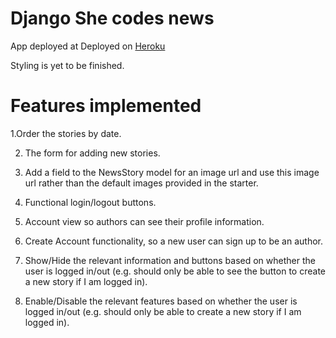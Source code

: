 # Django She codes news

App deployed at Deployed on [Heroku](https://rocky-gorge-39191.herokuapp.com/news/) 

Styling is yet to be finished.

# Features implemented

1.Order the stories by date.

2. The form for adding new stories.

3. Add a field to the NewsStory model for an image url and use this image url rather than the default images provided in the starter.
4. Functional login/logout buttons.
5. Account view so authors can see their profile information.
6. Create Account functionality, so a new user can sign up to be an author.
7. Show/Hide the relevant information and buttons based on whether the user is logged in/out (e.g.
should only be able to see the button to create a new story if I am logged in).
8. Enable/Disable the relevant features based on whether the user is logged in/out (e.g. should only be able to create a new story if I am logged in).
